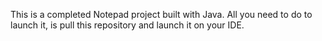 This is a completed Notepad project built with Java. All you need to do to launch it, is pull this repository and launch it on your IDE.
